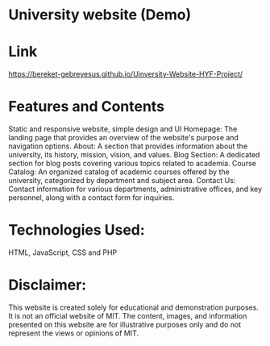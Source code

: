 # University website (Demo) 

# Link
https://bereket-gebreyesus.github.io/Uinversity-Website-HYF-Project/

# Features and Contents
Static and responsive website, simple design and UI
Homepage: The landing page that provides an overview of the website's purpose and navigation options.
About: A section that provides information about the university, its history, mission, vision, and values.
Blog Section: A dedicated section for blog posts covering various topics related to academia.
Course Catalog: An organized catalog of academic courses offered by the university, categorized by department and subject area.
Contact Us: Contact information for various departments, administrative offices, and key personnel, along with a contact form for inquiries.

# Technologies Used:
HTML, JavaScript, CSS and PHP

# Disclaimer:

This website is created solely for educational and demonstration purposes. It is not an official website of MIT. The content, images, and information presented on this website are for illustrative purposes only and do not represent the views or opinions of MIT.


